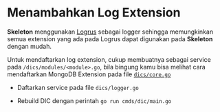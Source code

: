 # Menambahkan Log Extension

**Skeleton** menggunakan [Logrus](https://github.com/sirupsen/logrus) sebagai logger sehingga memungkinkan semua extension yang ada pada Logrus dapat digunakan pada **Skeleton** dengan mudah.

Untuk mendaftarkan log extension, cukup membuatnya sebagai service pada `/dics/modules/<module>.go`, bila bingung kamu bisa melihat cara mendaftarkan MongoDB Extension pada file [`dics/core.go`](https://github.com/crowdeco/skeleton/blob/main/dics/core.go#L418)

- Daftarkan service pada file `dics/logger.go` 

- Rebuild DIC dengan perintah `go run cmds/dic/main.go`
